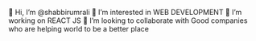 👋 Hi, I’m @shabbirumrali
👀 I’m interested in WEB DEVELOPMENT
🌱 I’m working on REACT JS
💞️ I’m looking to collaborate with Good companies who are helping world to be a better place